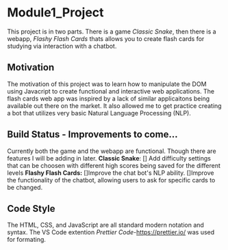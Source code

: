 # Module1_Project
This project is in two parts. There is a game _Classic Snake_, then there is a webapp, _Flashy Flash Cards_ thats allows you to create flash cards for studying via interaction with a chatbot.

## Motivation
The motivation of this project was to learn how to manipulate the DOM using Javacript to create functional and interactive web applications. 
The flash cards web app was inspired by a lack of similar applicaitons being available out there on the market. It also allowed me to get practice creating a bot
that utilizes very basic Natural Language Processing (NLP).

Build Status - Improvements to come...
--------------------------------------
Currently both the game and the webapp are functional. Though there are features I will be adding in later.
**Classic Snake**: 
[] Add difficulty settings that can be choosen with different high scores being saved for the different levels
**Flashy Flash Cards:** 
[]Improve the chat bot's NLP ability. 
[]Improve the functionality of the chatbot, allowing users to ask for specific cards to be changed. 

Code Style
-------------
The HTML, CSS, and JavaScript are all standard modern notation and syntax. The VS Code extention _Prettier Code_-<https://prettier.io/> was used for formating.
